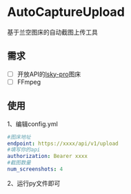 # AutoCaptureUpload

基于兰空图床的自动截图上传工具

## 需求

- [ ] 开放API的[lsky-pro](https://github.com/lsky-org/lsky-pro)图床
- [ ] FFmpeg

## 使用

1、编辑config.yml

```yaml
#图床地址
endpoint: https://xxxx/api/v1/upload
#填写你的api
authorization: Bearer xxxx
#截图数量
num_screenshots: 4

```

2、运行py文件即可
